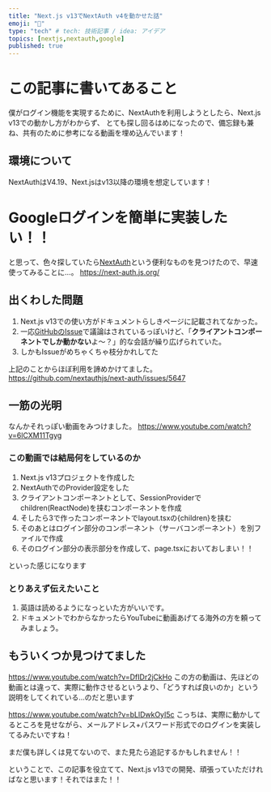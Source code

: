 ```yaml
---
title: "Next.js v13でNextAuth v4を動かせた話"
emoji: "🙌"
type: "tech" # tech: 技術記事 / idea: アイデア
topics: [nextjs,nextauth,google]
published: true
---
```

# この記事に書いてあること
僕がログイン機能を実現するために、NextAuthを利用しようとしたら、Next.js v13での動かし方がわからず、
とても探し回るはめになったので、備忘録も兼ね、共有のために参考になる動画を埋め込んでいます！

## 環境について
NextAuthはV4.19、Next.jsはv13以降の環境を想定しています！

# Googleログインを簡単に実装したい！！
と思って、色々探していたら[NextAuth](https://next-auth.js.org/)という便利なものを見つけたので、早速使ってみることに...。
https://next-auth.js.org/

## 出くわした問題
1. Next.js v13での使い方がドキュメントらしきページに記載されてなかった。
2. 一応[GitHubのIssue](https://github.com/nextauthjs/next-auth/issues/5647)で議論はされているっぽいけど、「**クライアントコンポーネントでしか動かない**よ～？」的な会話が繰り広げられていた。
3. しかもIssueがめちゃくちゃ枝分かれしてた

上記のことからほぼ利用を諦めかけてました。
https://github.com/nextauthjs/next-auth/issues/5647

## 一筋の光明
なんかそれっぽい動画をみつけました。
https://www.youtube.com/watch?v=6lCXM11Tgyg

### この動画では結局何をしているのか
1. Next.js v13プロジェクトを作成した
2. NextAuthでのProvider設定をした
3. クライアントコンポーネントとして、SessionProviderでchildren(ReactNode)を挟むコンポーネントを作成
4. そしたら3で作ったコンポーネントでlayout.tsxの{children}を挟む
5. そのあとはログイン部分のコンポーネント（サーバコンポーネント）を別ファイルで作成
6. そのログイン部分の表示部分を作成して、page.tsxにおいておしまい！！

といった感じになります

### とりあえず伝えたいこと
1. 英語は読めるようになっといた方がいいです。
2. ドキュメントでわからなかったらYouTubeに動画あげてる海外の方を頼ってみましょう。

## もういくつか見つけてました
https://www.youtube.com/watch?v=DfIDr2jCkHo
この方の動画は、先ほどの動画とは違って、実際に動作させるというより、「どうすれば良いのか」という説明をしてくれている...のだと思います

https://www.youtube.com/watch?v=bLlDwkOyI5c
こっちは、実際に動かしてるところを見せながら、メールアドレス+パスワード形式でのログインを実装してるみたいですね！

まだ僕も詳しくは見てないので、また見たら追記するかもしれません！！

ということで、この記事を役立てて、Next.js v13での開発、頑張っていただければなと思います！それではまた！！